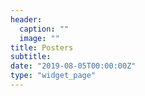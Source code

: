 ```yaml
---
header:
  caption: ""
  image: ""
title: Posters
subtitle: 
date: "2019-08-05T00:00:00Z"
type: "widget_page"
---
```

